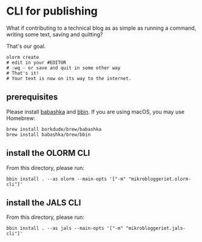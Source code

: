 # CLI for publishing

What if contributing to a technical blog as as simple as running a command, writing some text, saving and quitting?

That's our goal.

    olorm create
    # edit in your #EDITOR
    # :wq - or save and quit in some other way
    # That's it!
    # Your text is now on its way to the internet.

## prerequisites

Please install [babashka] and [bbin].
If you are using macOS, you may use Homebrew:

    brew install borkdude/brew/babashka
    brew install babashka/brew/bbin

[babashka]: https://babashka.org/
[bbin]: https://github.com/babashka/bbin

## install the OLORM CLI

From this directory, please run:

```shell
bbin install . --as olorm --main-opts '["-m" "mikrobloggeriet.olorm-cli"]'
```

## install the JALS CLI

From this directory, please run:

```shell
bbin install . --as jals --main-opts '["-m" "mikrobloggeriet.jals-cli"]'
```
